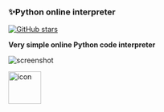### ✨Python online interpreter
[![GitHub stars](https://img.shields.io/github/stars/Naereen/StrapDown.js.svg?style=social&label=Star&maxAge=2592000)](https://github.com/Emeteil/python-online-interpreter/stargazers/)

**Very simple online Python code interpreter**

![screenshot](https://github.com/Emeteil/python-online-interpreter/assets/94739287/b415d890-dd24-4a80-8f5f-7a6f7219b53b)

<div style="display: flex; align-items: flex-start;"><img src="https://techstack-generator.vercel.app/python-icon.svg" alt="icon" width="65" height="65" /></div>
